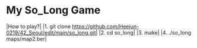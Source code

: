 # My So_Long Game

|How to play?|
|1. git clone https://github.com/Heejun-0219/42_Seoul/edit/main/so_long.git|
|2. cd so_long|
|3. make|
|4. ./so_long maps/map2.ber|
